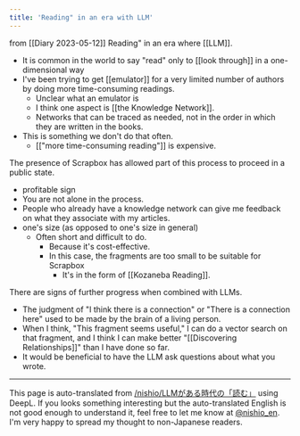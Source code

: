 ```yaml
---
title: 'Reading" in an era with LLM'
---
```


from  [[Diary 2023-05-12]]
Reading" in an era where [[LLM]].
- It is common in the world to say "read" only to [[look through]] in a one-dimensional way
- I've been trying to get [[emulator]] for a very limited number of authors by doing more time-consuming readings.
    - Unclear what an emulator is
    - I think one aspect is [[the Knowledge Network]].
    - Networks that can be traced as needed, not in the order in which they are written in the books.
- This is something we don't do that often.
    - [["more time-consuming reading"]] is expensive.

The presence of Scrapbox has allowed part of this process to proceed in a public state.
- profitable sign
- You are not alone in the process.
- People who already have a knowledge network can give me feedback on what they associate with my articles.
- one's size (as opposed to one's size in general)
    - Often short and difficult to do.
        - Because it's cost-effective.
        - In this case, the fragments are too small to be suitable for Scrapbox
            - It's in the form of [[Kozaneba Reading]].

There are signs of further progress when combined with LLMs.
- The judgment of "I think there is a connection" or "There is a connection here" used to be made by the brain of a living person.
- When I think, "This fragment seems useful," I can do a vector search on that fragment, and I think I can make better "[[Discovering Relationships]]" than I have done so far.
- It would be beneficial to have the LLM ask questions about what you wrote.

---
This page is auto-translated from [/nishio/LLMがある時代の「読む」](https://scrapbox.io/nishio/LLMがある時代の「読む」) using DeepL. If you looks something interesting but the auto-translated English is not good enough to understand it, feel free to let me know at [@nishio_en](https://twitter.com/nishio_en). I'm very happy to spread my thought to non-Japanese readers.